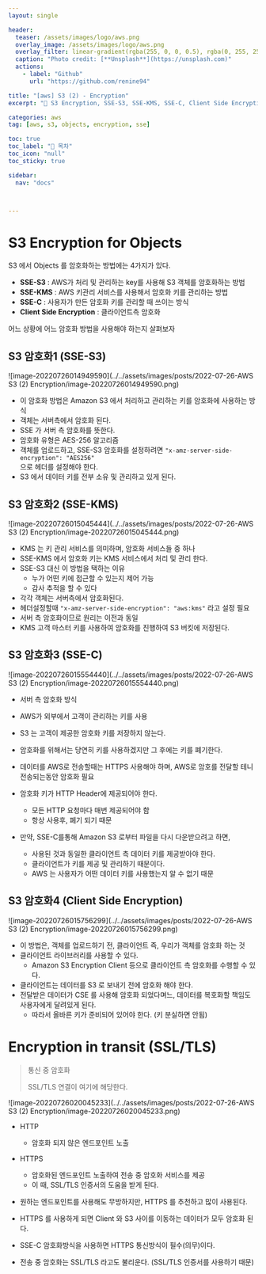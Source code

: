 ```yaml
---
layout: single

header:
  teaser: /assets/images/logo/aws.png
  overlay_image: /assets/images/logo/aws.png
  overlay_filter: linear-gradient(rgba(255, 0, 0, 0.5), rgba(0, 255, 255, 0.5))
  caption: "Photo credit: [**Unsplash**](https://unsplash.com)"
  actions:
    - label: "Github"
      url: "https://github.com/renine94"

title: "[aws] S3 (2) - Encryption"
excerpt: "🚀 S3 Encryption, SSE-S3, SSE-KMS, SSE-C, Client Side Encryption"

categories: aws
tag: [aws, s3, objects, encryption, sse]

toc: true
toc_label: "📕 목차"
toc_icon: "null"
toc_sticky: true

sidebar:
  nav: "docs"



---
```


# S3 Encryption for Objects

S3 에서 Objects 를 암호화하는 방법에는 4가지가 있다.

- **SSE-S3** : AWS가 처리 및 관리하는 key를 사용해 S3 객체를 암호화하는 방법
- **SSE-KMS** : AWS 키관리 서비스를 사용해서 암호화 키를 관리하는 방법
- **SSE-C** : 사용자가 만든 암호화 키를 관리할 때 쓰이는 방식
- **Client Side Encryption** : 클라이언트측 암호화



어느 상황에 어느 암호화 방법을 사용해야 하는지 살펴보자



## S3 암호화1 (SSE-S3)

![image-20220726014949590](../../assets/images/posts/2022-07-26-AWS S3 (2) Encryption/image-20220726014949590.png)

- 이 암호화 방법은 Amazon S3 에서 처리하고 관리하는 키를 암호화에 사용하는 방식
- 객체는 서버측에서 암호화 된다.
- SSE 가 서버 측 암호화를 뜻한다.
- 암호화 유형은 AES-256 알고리즘
- 객체를 업로드하고, SSE-S3 암호화를 설정하려면 `"x-amz-server-side-encryption": "AES256"` <br>으로 헤더를 설정해야 한다.
- S3 에서 데이터 키를 전부 소유 및 관리하고 있게 된다.





## S3 암호화2 (SSE-KMS)

![image-20220726015045444](../../assets/images/posts/2022-07-26-AWS S3 (2) Encryption/image-20220726015045444.png)

- KMS 는 키 관리 서비스를 의미하며, 암호화 서비스들 중 하나
- SSE-KMS 에서 암호화 키는 KMS 서비스에서 처리 및 관리 한다.
- SSE-S3 대신 이 방법을 택하는 이유
  - 누가 어떤 키에 접근할 수 있는지 제어 가능
  - 감사 추적을 할 수 있다
- 각각 객체는 서버측에서 암호화된다.
- 헤더설정할때 `"x-amz-server-side-encryption": "aws:kms"` 라고 설정 필요
- 서버 측 암호화이므로 원리는 이전과 동일
- KMS 고객 마스터 키를 사용하여 암호화를 진행하여 S3 버킷에 저장된다.



## S3 암호화3 (SSE-C)

![image-20220726015554440](../../assets/images/posts/2022-07-26-AWS S3 (2) Encryption/image-20220726015554440.png)

- 서버 측 암호화 방식
- AWS가 외부에서 고객이 관리하는 키를 사용
- S3 는 고객이 제공한 암호화 키를 저장하지 않는다.
- 암호화를 위해서는 당연히 키를 사용하겠지만 그 후에는 키를 폐기한다.
- 데이터를 AWS로 전송할때는 HTTPS 사용해야 하며, AWS로 암호를 전달할 테니 전송되는동안 암호화 필요
- 암호화 키가 HTTP Header에 제공되어야 한다.
  - 모든 HTTP 요청마다 매번 제공되어야 함
  - 항상 사용후, 폐기 되기 때문



- 만약, SSE-C를통해 Amazon S3 로부터 파일을 다시 다운받으려고 하면,
  - 사용된 것과 동일한 클라이언트 측 데이터 키를 제공받아야 한다.
  - 클라이언트가 키를 제공 및 관리하기 때문이다.
  - AWS 는 사용자가 어떤 데이터 키를 사용했는지 알 수 없기 때문



## S3 암호화4 (Client Side Encryption)

![image-20220726015756299](../../assets/images/posts/2022-07-26-AWS S3 (2) Encryption/image-20220726015756299.png)

- 이 방법은, 객체를 업로드하기 전, 클라이언트 즉, 우리가 객체를 암호화 하는 것
- 클라이언트 라이브러리를 사용할 수 있다.
  - Amazon S3 Encryption Client 등으로 클라이언트 측 암호화를 수행할 수 있다.
- 클라이언트는 데이터를 S3 로 보내기 전에 암호화 해야 한다.
- 전달받은 데이터가 CSE 를 사용해 암호화 되었다며느, 데이터를 복호화할 책임도 사용자에게 달려있게 된다.
  - 따라서 올바른 키가 준비되어 있어야 한다. (키 분실하면 안됨)





# Encryption in transit (SSL/TLS)

> 통신 중 암호화
>
> SSL/TLS 연결이 여기에 해당한다.

![image-20220726020045233](../../assets/images/posts/2022-07-26-AWS S3 (2) Encryption/image-20220726020045233.png)

- HTTP
  - 암호화 되지 않은 엔드포인트 노출
- HTTPS
  - 암호화된 엔드포인트 노출하여 전송 중 암호화 서비스를 제공
  - 이 때, SSL/TLS 인증서의 도움을 받게 된다.



- 원하는 엔드포인트를 사용해도 무방하지만, HTTPS 를 추천하고 많이 사용된다.
- HTTPS 를 사용하게 되면 Client 와 S3 사이를 이동하는 데이터가 모두 암호화 된다.



- SSE-C 암호화방식을 사용하면 HTTPS 통신방식이 필수(의무)이다.
- 전송 중 암호화는 SSL/TLS 라고도 불리운다. (SSL/TLS 인증서를 사용하기 때문)